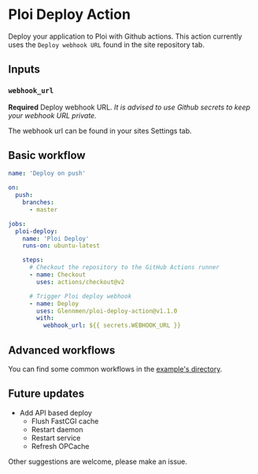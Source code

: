 # Ploi Deploy Action

Deploy your application to Ploi with Github actions.
This action currently uses the `Deploy webhook URL` found in the site repository tab.

## Inputs

### `webhook_url`

**Required** Deploy webhook URL.
_It is advised to use Github secrets to keep your webhook URL private._

The webhook url can be found in your sites Settings tab.

## Basic workflow

```yaml
name: 'Deploy on push'

on:
  push:
    branches:
      - master

jobs:
  ploi-deploy:
    name: 'Ploi Deploy'
    runs-on: ubuntu-latest

    steps:
      # Checkout the repository to the GitHub Actions runner
      - name: Checkout
        uses: actions/checkout@v2

      # Trigger Ploi deploy webhook
      - name: Deploy
        uses: Glennmen/ploi-deploy-action@v1.1.0
        with:
          webhook_url: ${{ secrets.WEBHOOK_URL }}
```

## Advanced workflows

You can find some common workflows in the [example's directory](examples/README.md).

## Future updates

* Add API based deploy
  * Flush FastCGI cache
  * Restart daemon
  * Restart service
  * Refresh OPCache

Other suggestions are welcome, please make an issue.
